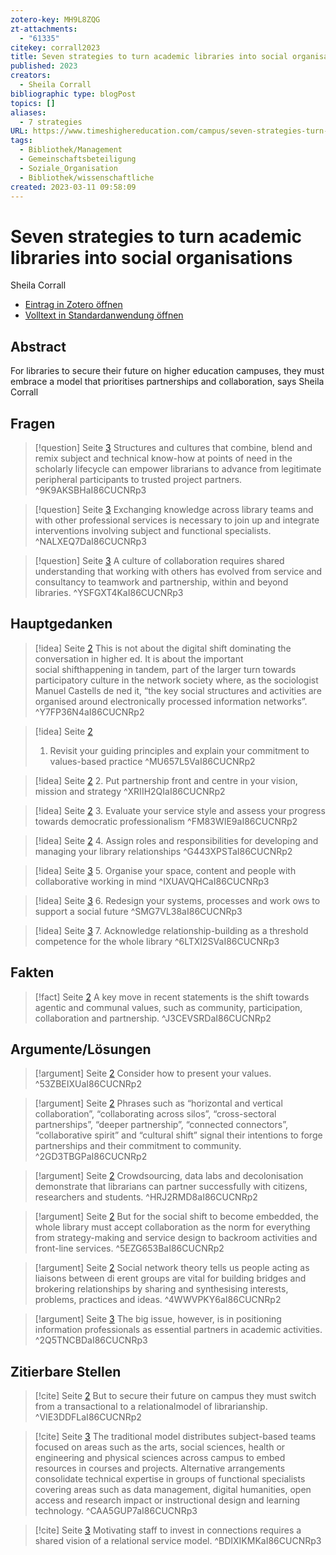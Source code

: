 ```yaml
---
zotero-key: MH9L8ZQG
zt-attachments:
  - "61335"
citekey: corrall2023
title: Seven strategies to turn academic libraries into social organisations
published: 2023
creators:
  - Sheila Corrall
bibliographic type: blogPost
topics: []
aliases:
  - 7 strategies
URL: https://www.timeshighereducation.com/campus/seven-strategies-turn-academic-libraries-social-organisations
tags:
  - Bibliothek/Management
  - Gemeinschaftsbeteiligung
  - Soziale_Organisation
  - Bibliothek/wissenschaftliche
created: 2023-03-11 09:58:09
---
```

# Seven strategies to turn academic libraries into social organisations
Sheila Corrall

- [Eintrag in Zotero öffnen](zotero://select/library/items/MH9L8ZQG) 
- [Volltext in Standardanwendung öffnen](<file:///C:/Users/mittelba/Zotero/miba/storage/I86CUCNR/Corrall_2023_Seven%20strategies%20to%20turn%20academic%20libraries%20into%20social%20organisations.pdf>)
 
## Abstract
For libraries to secure their future on higher education campuses, they must embrace a model that prioritises partnerships and collaboration, says Sheila Corrall

## Fragen
> [!question]  Seite [3](zotero://open-pdf/library/items/I86CUCNR?page=3&annotation=9K9AKSBH)
> Structures and cultures that combine, blend and remix subject and technical know-how at points of need in the scholarly lifecycle can empower librarians to advance from legitimate peripheral participants to trusted project partners.
> ^9K9AKSBHaI86CUCNRp3

> [!question]  Seite [3](zotero://open-pdf/library/items/I86CUCNR?page=3&annotation=NALXEQ7D)
> Exchanging knowledge across library teams and with other professional services is necessary to join up and integrate interventions involving subject and functional specialists.
> ^NALXEQ7DaI86CUCNRp3

> [!question]  Seite [3](zotero://open-pdf/library/items/I86CUCNR?page=3&annotation=YSFGXT4K)
> A culture of collaboration requires shared understanding that working with others has evolved from service and consultancy to teamwork and partnership, within and beyond libraries.
> ^YSFGXT4KaI86CUCNRp3

## Hauptgedanken
> [!idea]  Seite [2](zotero://open-pdf/library/items/I86CUCNR?page=2&annotation=Y7FP36N4)
> This is not about the digital shift dominating the conversation in higher ed. It is about the important social shifthappening in tandem, part of the larger turn towards participatory culture in the network society where, as the sociologist Manuel Castells de ned it, “the key social structures and activities are organised around electronically processed information networks”.
> ^Y7FP36N4aI86CUCNRp2

> [!idea]  Seite [2](zotero://open-pdf/library/items/I86CUCNR?page=2&annotation=MU657L5V)
> 1. Revisit your guiding principles and explain your commitment to values-based practice
> ^MU657L5VaI86CUCNRp2

> [!idea]  Seite [2](zotero://open-pdf/library/items/I86CUCNR?page=2&annotation=XRIIH2QI)
> 2. Put partnership front and centre in your vision, mission and strategy
> ^XRIIH2QIaI86CUCNRp2

> [!idea]  Seite [2](zotero://open-pdf/library/items/I86CUCNR?page=2&annotation=FM83WIE9)
> 3. Evaluate your service style and assess your progress towards democratic professionalism
> ^FM83WIE9aI86CUCNRp2

> [!idea]  Seite [2](zotero://open-pdf/library/items/I86CUCNR?page=2&annotation=G443XPST)
> 4. Assign roles and responsibilities for developing and managing your library relationships
> ^G443XPSTaI86CUCNRp2

> [!idea]  Seite [3](zotero://open-pdf/library/items/I86CUCNR?page=3&annotation=IXUAVQHC)
> 5. Organise your space, content and people with collaborative working in mind
> ^IXUAVQHCaI86CUCNRp3

> [!idea]  Seite [3](zotero://open-pdf/library/items/I86CUCNR?page=3&annotation=SMG7VL38)
> 6. Redesign your systems, processes and work ows to support a social future
> ^SMG7VL38aI86CUCNRp3

> [!idea]  Seite [3](zotero://open-pdf/library/items/I86CUCNR?page=3&annotation=6LTXI2SV)
> 7. Acknowledge relationship-building as a threshold competence for the whole library
> ^6LTXI2SVaI86CUCNRp3

## Fakten
> [!fact]  Seite [2](zotero://open-pdf/library/items/I86CUCNR?page=2&annotation=J3CEVSRD)
> A key move in recent statements is the shift towards agentic and communal values, such as community, participation, collaboration and partnership.
> ^J3CEVSRDaI86CUCNRp2

## Argumente/Lösungen
> [!argument]  Seite [2](zotero://open-pdf/library/items/I86CUCNR?page=2&annotation=53ZBEIXU)
> Consider how to present your values.
> ^53ZBEIXUaI86CUCNRp2

> [!argument]  Seite [2](zotero://open-pdf/library/items/I86CUCNR?page=2&annotation=2GD3TBGP)
> Phrases such as “horizontal and vertical collaboration”, “collaborating across silos”, “cross-sectoral partnerships”, “deeper partnership”, “connected connectors”, “collaborative spirit” and “cultural shift” signal their intentions to forge partnerships and their commitment to community.
> ^2GD3TBGPaI86CUCNRp2

> [!argument]  Seite [2](zotero://open-pdf/library/items/I86CUCNR?page=2&annotation=HRJ2RMD8)
> Crowdsourcing, data labs and decolonisation demonstrate that librarians can partner successfully with citizens, researchers and students.
> ^HRJ2RMD8aI86CUCNRp2

> [!argument]  Seite [2](zotero://open-pdf/library/items/I86CUCNR?page=2&annotation=5EZG653B)
> But for the social shift to become embedded, the whole library must accept collaboration as the norm for everything from strategy-making and service design to backroom activities and front-line services.
> ^5EZG653BaI86CUCNRp2

> [!argument]  Seite [2](zotero://open-pdf/library/items/I86CUCNR?page=2&annotation=4WWVPKY6)
> Social network theory tells us people acting as liaisons between di erent groups are vital for building bridges and brokering relationships by sharing and synthesising interests, problems, practices and ideas.
> ^4WWVPKY6aI86CUCNRp2

> [!argument]  Seite [3](zotero://open-pdf/library/items/I86CUCNR?page=3&annotation=2Q5TNCBD)
> The big issue, however, is in positioning information professionals as essential partners in academic activities.
> ^2Q5TNCBDaI86CUCNRp3

## Zitierbare Stellen
> [!cite]  Seite [2](zotero://open-pdf/library/items/I86CUCNR?page=2&annotation=VIE3DDFL)
> But to secure their future on campus they must switch from a transactional to a relationalmodel of librarianship.
> ^VIE3DDFLaI86CUCNRp2

> [!cite]  Seite [3](zotero://open-pdf/library/items/I86CUCNR?page=3&annotation=CAA5GUP7)
> The traditional model distributes subject-based teams focused on areas such as the arts, social sciences, health or engineering and physical sciences across campus to embed resources in courses and projects. Alternative arrangements consolidate technical expertise in groups of functional specialists covering areas such as data management, digital humanities, open access and research impact or instructional design and learning technology.
> ^CAA5GUP7aI86CUCNRp3

> [!cite]  Seite [3](zotero://open-pdf/library/items/I86CUCNR?page=3&annotation=BDIXIKMK)
> Motivating staff to invest in connections requires a shared vision of a relational service model.
> ^BDIXIKMKaI86CUCNRp3


